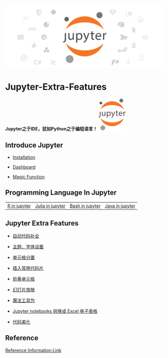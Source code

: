 ![](https://github.com/Hourout/Jupyter-Extra-Features/blob/master/image/jupyter_logo1.png)

# Jupyter-Extra-Features

#### Jupyter之于IDE，犹如Python之于编程语言！ ![](https://github.com/Hourout/Jupyter-Extra-Features/blob/master/image/jupyter_logo.svg)

## Introduce Jupyter

- [Installation](https://github.com/Hourout/Jupyter-Extra-Features/blob/master/ExtraFeatures/introduce.md)

- [Dashboard](https://github.com/Hourout/Jupyter-Extra-Features/blob/master/ExtraFeatures/dashboard.md)

- [Magic Function](https://github.com/Hourout/Jupyter-Extra-Features/blob/master/ExtraFeatures/magic.md)

## Programming Language In Jupyter

|  |  |  |  |
| --- | --- | --- | --- |
| [R in jupyter](https://github.com/Hourout/Jupyter-Extra-Features/blob/master/ExtraFeatures/R_in_Jupyter.md) | [Julia in jupyter](https://github.com/Hourout/Jupyter-Extra-Features/blob/master/ExtraFeatures/Julia_in_Jupyter.md) | [Bash in jupyter](https://github.com/Hourout/Jupyter-Extra-Features/blob/master/ExtraFeatures/Bash_in_Jupyter.md) | [Java in jupyter](https://github.com/Hourout/Jupyter-Extra-Features/blob/master/ExtraFeatures/Java_in_Jupyter.md) |

## Jupyter Extra Features

- [自动代码补全](https://github.com/Hourout/Jupyter-Extra-Features/blob/master/ExtraFeatures/%E8%87%AA%E5%8A%A8%E4%BB%A3%E7%A0%81%E8%A1%A5%E5%85%A8.md)

- [主题、字体设置](https://github.com/Hourout/Jupyter-Extra-Features/blob/master/ExtraFeatures/%E4%B8%BB%E9%A2%98%E5%AD%97%E4%BD%93%E8%AE%BE%E7%BD%AE.md)

- [单元格分置](https://github.com/Hourout/Jupyter-Extra-Features/blob/master/ExtraFeatures/Split_Cells_Notebook.md)

- [插入常用代码片](https://github.com/Hourout/Jupyter-Extra-Features/blob/master/ExtraFeatures/Snippets.md)

- [折叠单元格](https://github.com/Hourout/Jupyter-Extra-Features/blob/master/ExtraFeatures/Collapsible_Headings.md)

- [幻灯片放映](https://github.com/Hourout/Jupyter-Extra-Features/blob/master/ExtraFeatures/Slideshow.md)

- [魔法工具包](https://github.com/Hourout/Jupyter-Extra-Features/blob/master/ExtraFeatures/widgets.md)

- [Jupyter notebooks 转换成 Excel 电子表格](https://github.com/Hourout/Jupyter-Extra-Features/blob/master/ExtraFeatures/nb2xls.md)

- [代码美化](https://github.com/Hourout/Jupyter-Extra-Features/blob/master/ExtraFeatures/prettify.md)

## Reference

[Reference Information Link](https://github.com/Hourout/Jupyter-Extra-Features/blob/master/ExtraFeatures/reference.md)
